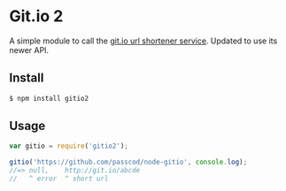 Git.io 2
========

A simple module to call the [git.io url shortener service][0].
Updated to use its newer API.

Install
-------

```bash
$ npm install gitio2
```

Usage
-----

```javascript
var gitio = require('gitio2');

gitio('https://github.com/passcod/node-gitio', console.log);
//=> null,    http://git.io/abcde
//   ^ error  ^ short url
```

[0]: https://github.com/blog/985-git-io-github-url-shortener

